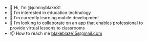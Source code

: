 - 👋 Hi, I’m @johnnyblake31
- 👀 I’m interested in education technology
- 🌱 I’m currently learning mobile development
- 💞️ I’m looking to collaborate on an app that enables professional to provide virtual lessons to classrooms
- 📫 How to reach me blakeblaze15@gmail.com

<!---
johnnyblake31/johnnyblake31 is a ✨ special ✨ repository because its `README.md` (this file) appears on your GitHub profile.
You can click the Preview link to take a look at your changes.
--->
